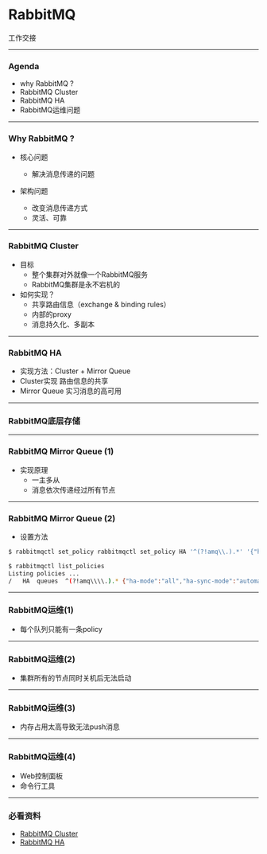 # RabbitMQ

工作交接

---

### Agenda

- why RabbitMQ ?
- RabbitMQ Cluster
- RabbitMQ HA
- RabbitMQ运维问题

---
### Why RabbitMQ ?

- 核心问题
  * 解决消息传递的问题

- 架构问题
  * 改变消息传递方式
  * 灵活、可靠

---

### RabbitMQ Cluster
- 目标
  * 整个集群对外就像一个RabbitMQ服务
  * RabbitMQ集群是永不宕机的
- 如何实现？
    * 共享路由信息（exchange & binding rules）
    * 内部的proxy
    * 消息持久化、多副本

---
### RabbitMQ HA
- 实现方法：Cluster + Mirror Queue
- Cluster实现 路由信息的共享
- Mirror Queue 实习消息的高可用

---
### RabbitMQ底层存储

---
### RabbitMQ Mirror Queue (1)
- 实现原理
  * 一主多从
  * 消息依次传递经过所有节点

---
### RabbitMQ Mirror Queue (2)
- 设置方法

```bash
$ rabbitmqctl set_policy rabbitmqctl set_policy HA '^(?!amq\\.).*' '{"ha-mode":"all","ha-sync-mode":"automatic"}' --apply-to queues

$ rabbitmqctl list_policies
Listing policies ...
/	HA	queues	^(?!amq\\\\.).*	{"ha-mode":"all","ha-sync-mode":"automatic"}	0
```

---
### RabbitMQ运维(1)
- 每个队列只能有一条policy

---
### RabbitMQ运维(2)
- 集群所有的节点同时关机后无法启动

---
### RabbitMQ运维(3)
- 内存占用太高导致无法push消息

---
### RabbitMQ运维(4)
- Web控制面板
- 命令行工具

---
### 必看资料
- [RabbitMQ Cluster](https://www.rabbitmq.com/clustering.html)
- [RabbitMQ HA](https://www.rabbitmq.com/ha.html)

